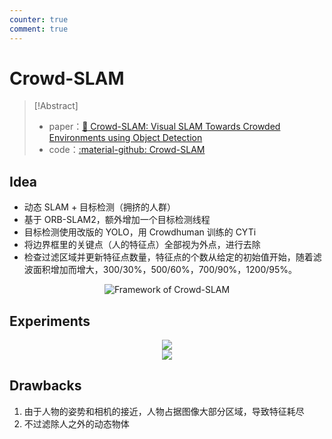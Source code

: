 ```yaml
---
counter: true
comment: true
---
```


# Crowd-SLAM

> [!Abstract]
> - paper：[:book: Crowd-SLAM: Visual SLAM Towards Crowded Environments using Object Detection](https://link.springer.com/article/10.1007/s10846-021-01414-1)
> - code：[:material-github: Crowd-SLAM](https://github.com/virgolinosoares/Crowd-SLAM)

## Idea

- 动态 SLAM + 目标检测（拥挤的人群）
- 基于 ORB-SLAM2，额外增加一个目标检测线程
- 目标检测使用改版的 YOLO，用 Crowdhuman 训练的 CYTi
- 将边界框里的关键点（人的特征点）全部视为外点，进行去除
- 检查过滤区域并更新特征点数量，特征点的个数从给定的初始值开始，随着滤波面积增加而增大，300/30%，500/60%，700/90%，1200/95%。

<center><img src="https://note.jujimeizuo.cn/assets/images/cv/slam/Crowd-SLAM.jpg" alt="Framework of Crowd-SLAM"></center>


## Experiments

<center><img src="https://note.jujimeizuo.cn/assets/images/cv/slam/Crowd-SLAM-2.jpeg"></center>

<center><img src="https://note.jujimeizuo.cn/assets/images/cv/slam/Crowd-SLAM-3.jpeg"></center>


## Drawbacks

1. 由于人物的姿势和相机的接近，人物占据图像大部分区域，导致特征耗尽
2. 不过滤除人之外的动态物体